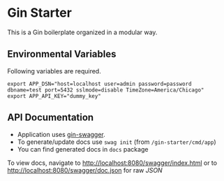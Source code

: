 # Gin Starter 

This is a Gin boilerplate organized in a modular way.

## Environmental Variables

Following variables are required.
```
export APP_DSN="host=localhost user=admin password=password dbname=test port=5432 sslmode=disable TimeZone=America/Chicago"
export APP_API_KEY="dummy_key"
```

## API Documentation

- Application uses [gin-swagger](https://github.com/swaggo/gin-swagger).
- To generate/update docs use `swag init` (from `/gin-starter/cmd/app`)
- You can find generated docs in `docs` package

To view docs, navigate to <http://localhost:8080/swagger/index.html> or to <http://localhost:8080/swagger/doc.json> for raw _JSON_
